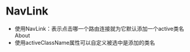 # NavLink
* 使用NavLink：表示点击哪一个路由连接就为它默认添加一个active类名
<NavLink activeClassName='active' className="list-group-item" to="/about">About</NavLink>
* 使用activeClassName属性可以自定义被选中是添加的类名
  